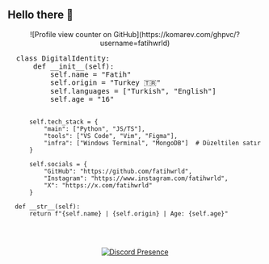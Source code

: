 <p align="center">
  <h2 dir="auto">Hello there 👋</h2>
</p>

<p align="center">
  ![Profile view counter on GitHub](https://komarev.com/ghpvc/?username=fatihwrld)
</p>

<p align="center">
  <pre>
  class DigitalIdentity:
      def __init__(self):
          self.name = "Fatih"
          self.origin = "Turkey 🇹🇷"
          self.languages = ["Turkish", "English"]
          self.age = "16"

          self.tech_stack = {
              "main": ["Python", "JS/TS"],
              "tools": ["VS Code", "Vim", "Figma"],
              "infra": ["Windows Terminal", "MongoDB"]  # Düzeltilen satır
          }

          self.socials = {
              "GitHub": "https://github.com/fatihwrld",
              "Instagram": "https://www.instagram.com/fatihwrld",
              "X": "https://x.com/fatihwrld"
          }

      def __str__(self):
          return f"{self.name} | {self.origin} | Age: {self.age}"
  </pre>
</p>

<p align="center">
  <a href="https://discord.com/users/181976119115776010">
    <img src="https://lanyard.cnrad.dev/api/181976119115776010" alt="Discord Presence">
  </a>
</p>
